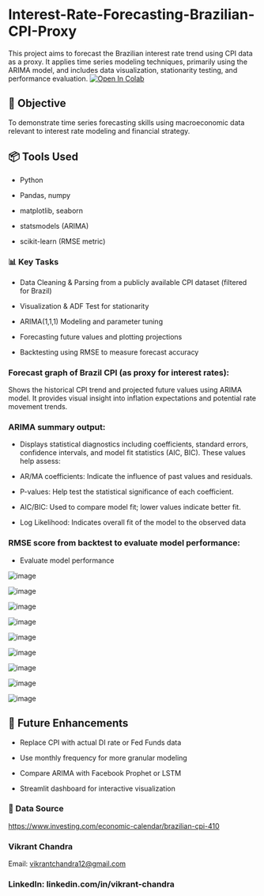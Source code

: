 # Interest-Rate-Forecasting-Brazilian-CPI-Proxy
This project aims to forecast the Brazilian interest rate trend using CPI data as a proxy. It applies time series modeling techniques, primarily using the ARIMA model, and includes data visualization, stationarity testing, and performance evaluation. 
[![Open In Colab](https://colab.research.google.com/assets/colab-badge.svg)](https://colab.research.google.com/github/yourusername/yourrepo/blob/main/notebooks/interest_rate_forecasting_FINAL.ipynb)


## 🧠 Objective 
To demonstrate time series forecasting skills using macroeconomic data relevant to interest rate modeling and financial strategy.

## 📦 Tools Used

- Python

- Pandas, numpy

- matplotlib, seaborn

- statsmodels (ARIMA)

- scikit-learn (RMSE metric)

### 📊 Key Tasks

* Data Cleaning & Parsing from a publicly available CPI dataset (filtered for Brazil)

* Visualization & ADF Test for stationarity

* ARIMA(1,1,1) Modeling and parameter tuning

* Forecasting future values and plotting projections

* Backtesting using RMSE to measure forecast accuracy

### Forecast graph of Brazil CPI (as proxy for interest rates):
Shows the historical CPI trend and projected future values using ARIMA model. It provides visual insight into inflation expectations and potential rate movement trends.

### ARIMA summary output:
- Displays statistical diagnostics including coefficients, standard errors, confidence intervals, and model fit statistics (AIC, BIC). These values help assess:

- AR/MA coefficients: Indicate the influence of past values and residuals.

- P-values: Help test the statistical significance of each coefficient.

- AIC/BIC: Used to compare model fit; lower values indicate better fit.

- Log Likelihood: Indicates overall fit of the model to the observed data

### RMSE score from backtest to evaluate model performance:
- Evaluate model performance

![image](https://github.com/user-attachments/assets/b0b50bf7-57f9-4fcc-9117-098b44ff7524)

![image](https://github.com/user-attachments/assets/25ee4173-74c9-445c-bb8c-deb632cbccd6)

![image](https://github.com/user-attachments/assets/892c867f-4fd2-4782-8f17-12c0eedb9fac)

![image](https://github.com/user-attachments/assets/60a09d75-8c20-4124-b190-b64ff387216a)

![image](https://github.com/user-attachments/assets/318eb734-35e4-48ab-bac6-167ab96026ef)

![image](https://github.com/user-attachments/assets/683c05f4-d29d-4d3b-ba5a-c0e19af2c24e)

![image](https://github.com/user-attachments/assets/1956b835-5466-4647-9896-039a93b966e9)

![image](https://github.com/user-attachments/assets/612adf6f-661a-4e7b-b711-a4d04a1bb61f)

![image](https://github.com/user-attachments/assets/131ddb7e-38e1-416c-bbe6-f1ae6092c9f0)


## 🚀 Future Enhancements

- Replace CPI with actual DI rate or Fed Funds data

- Use monthly frequency for more granular modeling

- Compare ARIMA with Facebook Prophet or LSTM

- Streamlit dashboard for interactive visualization

### 🔗 Data Source

https://www.investing.com/economic-calendar/brazilian-cpi-410

### Vikrant Chandra
Email: vikrantchandra12@gmail.com
### LinkedIn: linkedin.com/in/vikrant-chandra


